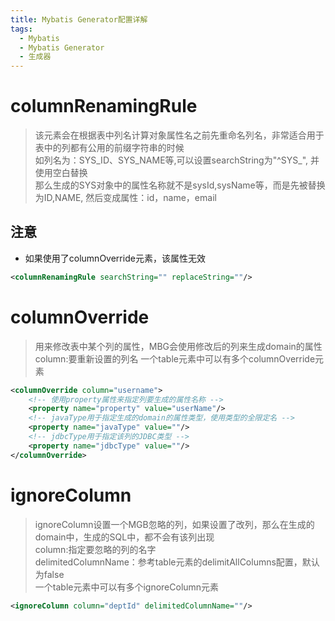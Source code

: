 ```yaml
---
title: Mybatis Generator配置详解
tags:
  - Mybatis
  - Mybatis Generator
  - 生成器
---
```


# columnRenamingRule
> 该元素会在根据表中列名计算对象属性名之前先重命名列名，非常适合用于表中的列都有公用的前缀字符串的时候  
> 如列名为：SYS_ID、SYS_NAME等,可以设置searchString为"^SYS_", 并使用空白替换  
> 那么生成的SYS对象中的属性名称就不是sysId,sysName等，而是先被替换为ID,NAME, 然后变成属性：id，name，email

## **注意**
* 如果使用了columnOverride元素，该属性无效

```xml
<columnRenamingRule searchString="" replaceString=""/>
```

# columnOverride
> 用来修改表中某个列的属性，MBG会使用修改后的列来生成domain的属性  
> column:要重新设置的列名
> 一个table元素中可以有多个columnOverride元素

```xml
<columnOverride column="username">
    <!-- 使用property属性来指定列要生成的属性名称 -->
    <property name="property" value="userName"/>
    <!-- javaType用于指定生成的domain的属性类型，使用类型的全限定名 -->
    <property name="javaType" value=""/>
    <!-- jdbcType用于指定该列的JDBC类型 -->
    <property name="jdbcType" value=""/>
</columnOverride>
```

# ignoreColumn
> ignoreColumn设置一个MGB忽略的列，如果设置了改列，那么在生成的domain中，生成的SQL中，都不会有该列出现  
> column:指定要忽略的列的名字  
> delimitedColumnName：参考table元素的delimitAllColumns配置，默认为false  
> 一个table元素中可以有多个ignoreColumn元素
```xml
<ignoreColumn column="deptId" delimitedColumnName=""/>
```